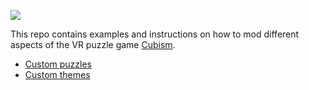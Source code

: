 ![](https://raw.githubusercontent.com/cubismvr/Mods/main/Images/Logo.png)

This repo contains examples and instructions on how to mod different aspects of the VR puzzle game [Cubism](https://www.oculus.com/experiences/quest/2264524423619421/?locale=en_US).

* [Custom puzzles](https://github.com/cubismvr/mods/blob/main/CustomPuzzles)
* [Custom themes](https://github.com/cubismvr/mods/blob/main/CustomColorTheme)

